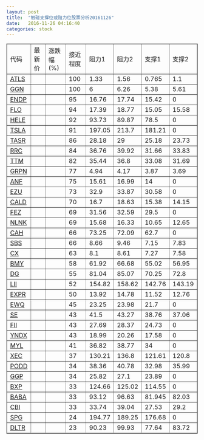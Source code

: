 ```yaml
---
layout: post
title:  "触碰支撑位或阻力位股票分析20161126"
date:   2016-11-26 04:16:40
categories: stock
---
```

<script type="text/javascript">
var stockList = []
stockList.push('gb_atls');
stockList.push('gb_ggn');
stockList.push('gb_endp');
stockList.push('gb_flo');
stockList.push('gb_hele');
stockList.push('gb_tsla');
stockList.push('gb_tasr');
stockList.push('gb_rrc');
stockList.push('gb_ttm');
stockList.push('gb_grpn');
stockList.push('gb_anf');
stockList.push('gb_ezu');
stockList.push('gb_cald');
stockList.push('gb_fez');
stockList.push('gb_nlnk');
stockList.push('gb_cah');
stockList.push('gb_sbs');
stockList.push('gb_cx');
stockList.push('gb_bmy');
stockList.push('gb_dg');
stockList.push('gb_lii');
stockList.push('gb_expr');
stockList.push('gb_ewq');
stockList.push('gb_se');
stockList.push('gb_fii');
stockList.push('gb_yndx');
stockList.push('gb_myl');
stockList.push('gb_xec');
stockList.push('gb_podd');
stockList.push('gb_ggp');
stockList.push('gb_bxp');
stockList.push('gb_baba');
stockList.push('gb_cbi');
stockList.push('gb_spg');
stockList.push('gb_dltr');
</script>
<table border="1">
 <tr>
 <td>代码</td>
 <td>最新价</td>
 <td>涨跌幅(%)</td>
 <td>接近程度</td>
 <td>阻力1</td>
 <td>阻力2</td>
 <td>支撑1</td>
 <td>支撑2</td>
</tr>
  <tr id="atls" class="green">
  <td><a href="http://stock.finance.sina.com.cn/usstock/quotes/ATLS.html" target="_blank">ATLS</a></td><td></td><td></td><td>100</td><td>1.33</td><td>1.56</td><td>0.765</td><td>1.1</td></tr>
  <tr id="ggn" class="green">
  <td><a href="http://stock.finance.sina.com.cn/usstock/quotes/GGN.html" target="_blank">GGN</a></td><td></td><td></td><td>100</td><td>6</td><td>6.26</td><td>5.38</td><td>5.61</td></tr>
  <tr id="endp" class="red">
  <td><a href="http://stock.finance.sina.com.cn/usstock/quotes/ENDP.html" target="_blank">ENDP</a></td><td></td><td></td><td>95</td><td>16.76</td><td>17.74</td><td>15.42</td><td>0</td></tr>
  <tr id="flo" class="green">
  <td><a href="http://stock.finance.sina.com.cn/usstock/quotes/FLO.html" target="_blank">FLO</a></td><td></td><td></td><td>94</td><td>17.39</td><td>18.77</td><td>15.05</td><td>15.58</td></tr>
  <tr id="hele" class="red">
  <td><a href="http://stock.finance.sina.com.cn/usstock/quotes/HELE.html" target="_blank">HELE</a></td><td></td><td></td><td>92</td><td>93.73</td><td>89.87</td><td>78.5</td><td>0</td></tr>
  <tr id="tsla" class="red">
  <td><a href="http://stock.finance.sina.com.cn/usstock/quotes/TSLA.html" target="_blank">TSLA</a></td><td></td><td></td><td>91</td><td>197.05</td><td>213.7</td><td>181.21</td><td>0</td></tr>
  <tr id="tasr" class="red">
  <td><a href="http://stock.finance.sina.com.cn/usstock/quotes/TASR.html" target="_blank">TASR</a></td><td></td><td></td><td>86</td><td>28.18</td><td>29</td><td>25.18</td><td>23.73</td></tr>
  <tr id="rrc" class="red">
  <td><a href="http://stock.finance.sina.com.cn/usstock/quotes/RRC.html" target="_blank">RRC</a></td><td></td><td></td><td>84</td><td>36.76</td><td>39.92</td><td>31.66</td><td>33.83</td></tr>
  <tr id="ttm" class="green">
  <td><a href="http://stock.finance.sina.com.cn/usstock/quotes/TTM.html" target="_blank">TTM</a></td><td></td><td></td><td>82</td><td>35.44</td><td>36.8</td><td>33.08</td><td>31.69</td></tr>
  <tr id="grpn" class="red">
  <td><a href="http://stock.finance.sina.com.cn/usstock/quotes/GRPN.html" target="_blank">GRPN</a></td><td></td><td></td><td>77</td><td>4.94</td><td>4.17</td><td>3.87</td><td>3.69</td></tr>
  <tr id="anf" class="red">
  <td><a href="http://stock.finance.sina.com.cn/usstock/quotes/ANF.html" target="_blank">ANF</a></td><td></td><td></td><td>75</td><td>15.61</td><td>16.99</td><td>14</td><td>0</td></tr>
  <tr id="ezu" class="red">
  <td><a href="http://stock.finance.sina.com.cn/usstock/quotes/EZU.html" target="_blank">EZU</a></td><td></td><td></td><td>73</td><td>32.9</td><td>33.87</td><td>30.58</td><td>0</td></tr>
  <tr id="cald" class="red">
  <td><a href="http://stock.finance.sina.com.cn/usstock/quotes/CALD.html" target="_blank">CALD</a></td><td></td><td></td><td>70</td><td>16.7</td><td>18.63</td><td>15.38</td><td>14.15</td></tr>
  <tr id="fez" class="red">
  <td><a href="http://stock.finance.sina.com.cn/usstock/quotes/FEZ.html" target="_blank">FEZ</a></td><td></td><td></td><td>69</td><td>31.56</td><td>32.59</td><td>29.5</td><td>0</td></tr>
  <tr id="nlnk" class="green">
  <td><a href="http://stock.finance.sina.com.cn/usstock/quotes/NLNK.html" target="_blank">NLNK</a></td><td></td><td></td><td>69</td><td>15.68</td><td>16.33</td><td>10.65</td><td>12.65</td></tr>
  <tr id="cah" class="red">
  <td><a href="http://stock.finance.sina.com.cn/usstock/quotes/CAH.html" target="_blank">CAH</a></td><td></td><td></td><td>66</td><td>73.25</td><td>72.09</td><td>62.7</td><td>0</td></tr>
  <tr id="sbs" class="red">
  <td><a href="http://stock.finance.sina.com.cn/usstock/quotes/SBS.html" target="_blank">SBS</a></td><td></td><td></td><td>66</td><td>8.66</td><td>9.46</td><td>7.15</td><td>7.83</td></tr>
  <tr id="cx" class="red">
  <td><a href="http://stock.finance.sina.com.cn/usstock/quotes/CX.html" target="_blank">CX</a></td><td></td><td></td><td>63</td><td>8.1</td><td>8.61</td><td>7.27</td><td>7.58</td></tr>
  <tr id="bmy" class="green">
  <td><a href="http://stock.finance.sina.com.cn/usstock/quotes/BMY.html" target="_blank">BMY</a></td><td></td><td></td><td>58</td><td>61.92</td><td>66.68</td><td>55.02</td><td>56.95</td></tr>
  <tr id="dg" class="red">
  <td><a href="http://stock.finance.sina.com.cn/usstock/quotes/DG.html" target="_blank">DG</a></td><td></td><td></td><td>55</td><td>81.04</td><td>85.07</td><td>70.25</td><td>72.8</td></tr>
  <tr id="lii" class="red">
  <td><a href="http://stock.finance.sina.com.cn/usstock/quotes/LII.html" target="_blank">LII</a></td><td></td><td></td><td>52</td><td>154.82</td><td>158.62</td><td>142.76</td><td>143.19</td></tr>
  <tr id="expr" class="red">
  <td><a href="http://stock.finance.sina.com.cn/usstock/quotes/EXPR.html" target="_blank">EXPR</a></td><td></td><td></td><td>50</td><td>13.92</td><td>14.78</td><td>11.52</td><td>12.76</td></tr>
  <tr id="ewq" class="green">
  <td><a href="http://stock.finance.sina.com.cn/usstock/quotes/EWQ.html" target="_blank">EWQ</a></td><td></td><td></td><td>45</td><td>23.25</td><td>23.98</td><td>21.7</td><td>0</td></tr>
  <tr id="se" class="green">
  <td><a href="http://stock.finance.sina.com.cn/usstock/quotes/SE.html" target="_blank">SE</a></td><td></td><td></td><td>43</td><td>41.5</td><td>43.27</td><td>38.76</td><td>37.06</td></tr>
  <tr id="fii" class="green">
  <td><a href="http://stock.finance.sina.com.cn/usstock/quotes/FII.html" target="_blank">FII</a></td><td></td><td></td><td>43</td><td>27.69</td><td>28.37</td><td>24.73</td><td>0</td></tr>
  <tr id="yndx" class="red">
  <td><a href="http://stock.finance.sina.com.cn/usstock/quotes/YNDX.html" target="_blank">YNDX</a></td><td></td><td></td><td>43</td><td>18.99</td><td>20.26</td><td>17.58</td><td>0</td></tr>
  <tr id="myl" class="red">
  <td><a href="http://stock.finance.sina.com.cn/usstock/quotes/MYL.html" target="_blank">MYL</a></td><td></td><td></td><td>41</td><td>36.82</td><td>38.77</td><td>34</td><td>0</td></tr>
  <tr id="xec" class="red">
  <td><a href="http://stock.finance.sina.com.cn/usstock/quotes/XEC.html" target="_blank">XEC</a></td><td></td><td></td><td>37</td><td>130.21</td><td>136.8</td><td>121.61</td><td>120.8</td></tr>
  <tr id="podd" class="green">
  <td><a href="http://stock.finance.sina.com.cn/usstock/quotes/PODD.html" target="_blank">PODD</a></td><td></td><td></td><td>34</td><td>38.36</td><td>40.78</td><td>32.98</td><td>35.99</td></tr>
  <tr id="ggp" class="red">
  <td><a href="http://stock.finance.sina.com.cn/usstock/quotes/GGP.html" target="_blank">GGP</a></td><td></td><td></td><td>34</td><td>25.82</td><td>27.1</td><td>23.89</td><td>0</td></tr>
  <tr id="bxp" class="red">
  <td><a href="http://stock.finance.sina.com.cn/usstock/quotes/BXP.html" target="_blank">BXP</a></td><td></td><td></td><td>33</td><td>124.66</td><td>125.02</td><td>114.55</td><td>0</td></tr>
  <tr id="baba" class="red">
  <td><a href="http://stock.finance.sina.com.cn/usstock/quotes/BABA.html" target="_blank">BABA</a></td><td></td><td></td><td>33</td><td>93.12</td><td>96.63</td><td>81.945</td><td>82.03</td></tr>
  <tr id="cbi" class="red">
  <td><a href="http://stock.finance.sina.com.cn/usstock/quotes/CBI.html" target="_blank">CBI</a></td><td></td><td></td><td>33</td><td>33.74</td><td>39.04</td><td>27.53</td><td>29.2</td></tr>
  <tr id="spg" class="green">
  <td><a href="http://stock.finance.sina.com.cn/usstock/quotes/SPG.html" target="_blank">SPG</a></td><td></td><td></td><td>24</td><td>194.77</td><td>189.25</td><td>176.68</td><td>0</td></tr>
  <tr id="dltr" class="red">
  <td><a href="http://stock.finance.sina.com.cn/usstock/quotes/DLTR.html" target="_blank">DLTR</a></td><td></td><td></td><td>23</td><td>90.23</td><td>99.93</td><td>77.64</td><td>83.72</td></tr>
</table>
